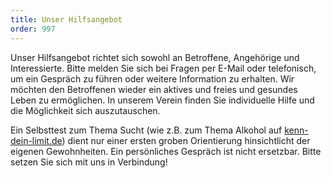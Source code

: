 ```yaml
---
title: Unser Hilfsangebot
order: 997
---
```


Unser Hilfsangebot richtet sich sowohl an Betroffene, Angehörige und Interessierte. Bitte melden Sie sich bei Fragen per E-Mail oder telefonisch, um ein Gespräch zu führen oder weitere Information zu erhalten. Wir möchten den Betroffenen wieder ein aktives und freies und gesundes Leben zu ermöglichen. In unserem Verein finden Sie individuelle Hilfe und die Möglichkeit sich auszutauschen. 

Ein Selbsttest zum Thema Sucht (wie z.B. zum Thema Alkohol auf [kenn-dein-limit.de](https://www.kenn-dein-limit.de/alkohol/alkoholwissen-kompakt/)) dient nur einer ersten groben Orientierung hinsichtlicht der eigenen Gewohnheiten. Ein persönliches Gespräch ist nicht ersetzbar. Bitte setzen Sie sich mit uns in Verbindung!